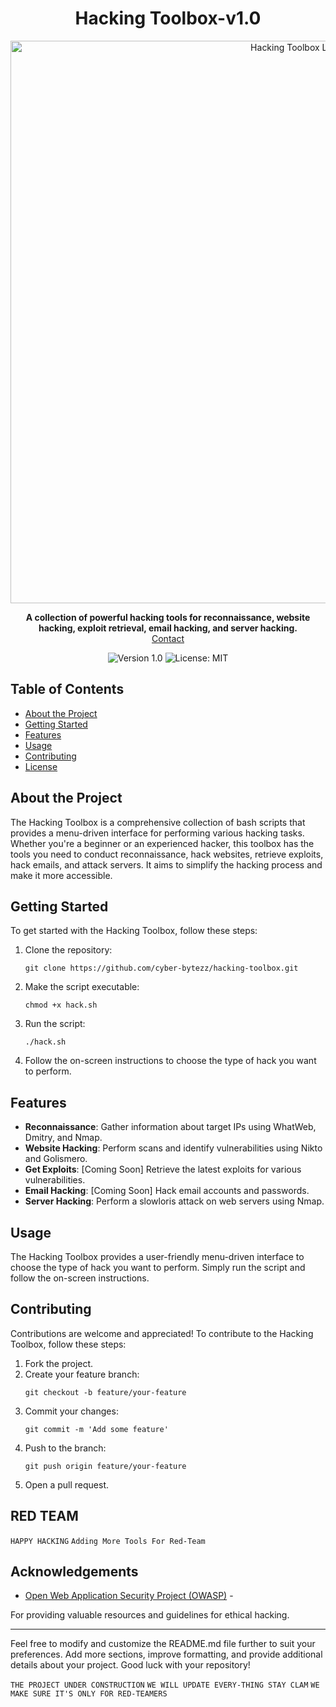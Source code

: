  
<!-- Project Title -->
<h1 align="center">Hacking Toolbox-v1.0</h1>

<!-- Project Description -->
<p align="center">
  <img src="https://github.com/cyber-bytezz/Advance-Recon/assets/130319315/3394f359-29e9-4626-95c5-852ff3792f51)" alt="Hacking Toolbox Logo" width="900">
</p>

<p align="center">
  <strong>A collection of powerful hacking tools for reconnaissance, website hacking, exploit retrieval, email hacking, and server hacking.</strong>
  <br />
  <a href="https://www.instagram.com/cyber_bytezz/">Contact</a>
</p>

<!-- Badges -->
<p align="center">
  <img src="https://img.shields.io/badge/version-1.0-blue.svg" alt="Version 1.0">
  <img src="https://img.shields.io/badge/license-MIT-green.svg" alt="License: MIT">
</p>

<!-- Table of Contents -->
## Table of Contents

- [About the Project](#about-the-project)
- [Getting Started](#getting-started)
- [Features](#features)
- [Usage](#usage)
- [Contributing](#contributing)
- [License](#license)

<!-- About the Project -->
## About the Project

The Hacking Toolbox is a comprehensive collection of bash scripts that provides a menu-driven interface for performing various hacking tasks. Whether you're a beginner or an experienced hacker, this toolbox has the tools you need to conduct reconnaissance, hack websites, retrieve exploits, hack emails, and attack servers. It aims to simplify the hacking process and make it more accessible.

<!-- Getting Started -->
## Getting Started

To get started with the Hacking Toolbox, follow these steps:

1. Clone the repository:
   ```
   git clone https://github.com/cyber-bytezz/hacking-toolbox.git
   ```
2. Make the script executable:
   ```
   chmod +x hack.sh
   ```
3. Run the script:
   ```
   ./hack.sh
   ```
4. Follow the on-screen instructions to choose the type of hack you want to perform.

<!-- Features -->
## Features

- **Reconnaissance**: Gather information about target IPs using WhatWeb, Dmitry, and Nmap.
- **Website Hacking**: Perform scans and identify vulnerabilities using Nikto and Golismero.
- **Get Exploits**: [Coming Soon] Retrieve the latest exploits for various vulnerabilities.
- **Email Hacking**: [Coming Soon] Hack email accounts and passwords.
- **Server Hacking**: Perform a slowloris attack on web servers using Nmap.

<!-- Usage -->
## Usage

The Hacking Toolbox provides a user-friendly menu-driven interface to choose the type of hack you want to perform. Simply run the script and follow the on-screen instructions.

<!-- Contributing -->
## Contributing

Contributions are welcome and appreciated! To contribute to the Hacking Toolbox, follow these steps:

1. Fork the project.
2. Create your feature branch:
   ```
   git checkout -b feature/your-feature
   ```
3. Commit your changes:
   ```
   git commit -m 'Add some feature'
   ```
4. Push to the branch:
   ```
   git push origin feature/your-feature
   ```
5. Open a pull request.

<!-- License -->
## RED TEAM
```HAPPY HACKING```
```Adding More Tools For Red-Team```

<!-- Acknowledgements -->
## Acknowledgements

- [Open Web Application Security Project (OWASP)](https://owasp.org/) -

 For providing valuable resources and guidelines for ethical hacking.

---

Feel free to modify and customize the README.md file further to suit your preferences. Add more sections, improve formatting, and provide additional details about your project. Good luck with your repository!

```THE PROJECT UNDER CONSTRUCTION```
```WE WILL UPDATE EVERY-THING STAY CLAM```
```WE MAKE SURE IT'S ONLY FOR RED-TEAMERS```

